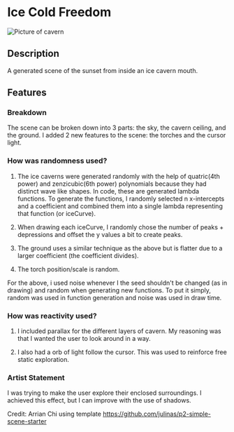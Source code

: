 # Ice Cold Freedom
![Picture of cavern]("https://static1.thetravelimages.com/wordpress/wp-content/uploads/2022/01/ice-cave.jpg")

## Description
A generated scene of the sunset from inside an ice cavern mouth.

## Features

### Breakdown
The scene can be broken down into 3 parts: the sky, the cavern ceiling, and the ground. I added 2 new features to the scene: the torches and the cursor light. 

### How was randomness used?
1. The ice caverns were generated randomly with the help of quatric(4th power) and zenzicubic(6th power) polynomials because they had distinct wave like shapes. In code, these are generated lambda functions. To generate the functions, I randomly selected n x-intercepts and a coefficient and combined them into a single lambda representing that function (or iceCurve).

2. When drawing each iceCurve, I randomly chose the number of peaks + depressions and offset the y values a bit to create peaks. 

3. The ground uses a similar technique as the above but is flatter due to a larger coefficient (the coefficient divides).

4. The torch position/scale is random.

For the above, i used noise whenever I the seed shouldn't be changed (as in drawing) and random when generating new functions. To put it simply, random was used in function generation and noise was used in draw time.

### How was reactivity used? 
1. I included parallax for the different layers of cavern. My reasoning was that I wanted the user to look around in a way.

2. I also had a orb of light follow the cursor. This was used to reinforce free static exploration. 

### Artist Statement

I was trying to make the user explore their enclosed surroundings. I achieved this effect, but I can improve with the use of shadows. 

Credit: Arrian Chi using template https://github.com/julinas/p2-simple-scene-starter
